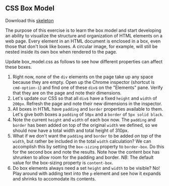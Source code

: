 ## CSS Box Model

Download this [skeleton][skeleton]

[skeleton]: ./skeleton.zip

The purpose of this exercise is to learn the box model and start developing an
ability to visualize the structure and organization of HTML elements on a web
page. Every element in an HTML document is enclosed in a box, even those that
don't look like boxes. A circular image, for example, will still be nested
inside its own box when rendered to the page.

Update box_model.css as follows to see how different properties can affect these
boxes.

1. Right now, none of the `div` elements on the page take up any space because
   they are empty. Open up the Chrome inspector (shortcut is `cmd-option-i`) and
   find one of these `div`s on the "Elements" pane. Verify that they are on the
   page and note their dimensions.
2. Let's update our CSS so that all `div`s have a fixed `height` and
   `width` of `200px`. Refresh the page and note their new dimensions in the
   inspector.
3. All boxes in HTML have `padding` and `border` properties available to them.
   Let's give both boxes a `padding` of `50px` and a `border` of `5px solid black`.
4. Note the current `height` and `width` of each box now. The `padding` and `border`
   has been added on top of the original `width` we defined, so we should now have
   a total width and total height of 310px.
5. What if we don't want the `padding` and `border` to be added _on top_ of the
   `width`, but rather be included in the total `width` calculation? We can
   accomplish this by setting the `box-sizing` property to `border-box`. Do this
   for the second box and note the results. Note how the content box has
   shrunken to allow room for the padding and border. *NB*: The default value for
   the box-sizing property is `content-box`.
6. Do box elements always need a set `height` and `width` to be visible? No! Play
   around with adding text into the `p` element and see how it expands and
   shrinks to accomodate its contents.
